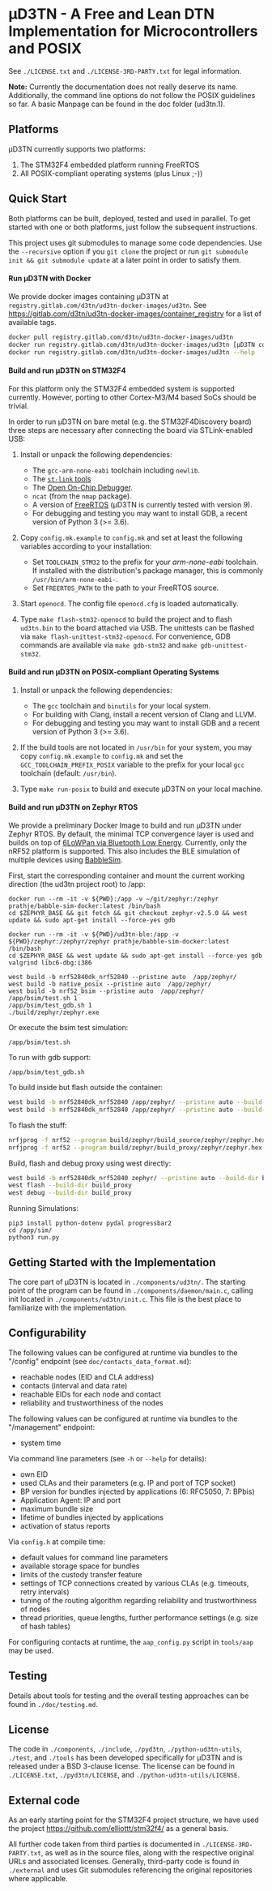 
µD3TN - A Free and Lean DTN Implementation for Microcontrollers and POSIX
=======================================================================

See `./LICENSE.txt` and `./LICENSE-3RD-PARTY.txt` for legal information.

**Note:** Currently the documentation does not really deserve its name.
Additionally, the command line options do not follow the POSIX guidelines so far.
A basic Manpage can be found in the doc folder (ud3tn.1).

Platforms
---------

µD3TN currently supports two platforms:
1. The STM32F4 embedded platform running FreeRTOS
2. All POSIX-compliant operating systems (plus Linux ;-))

Quick Start
-----------

Both platforms can be built, deployed, tested and used in parallel.
To get started with one or both platforms, just follow the subsequent
instructions.

This project uses git submodules to manage some code dependencies. Use the
`--recursive` option if you `git clone` the project or run
`git submodule init && git submodule update` at a later point in order to
satisfy them.

#### Run µD3TN with Docker

We provide docker images containing µD3TN at `registry.gitlab.com/d3tn/ud3tn-docker-images/ud3tn`.
See https://gitlab.com/d3tn/ud3tn-docker-images/container_registry for a list of
available tags.

```sh
docker pull registry.gitlab.com/d3tn/ud3tn-docker-images/ud3tn
docker run registry.gitlab.com/d3tn/ud3tn-docker-images/ud3tn [µD3TN command line options]
docker run registry.gitlab.com/d3tn/ud3tn-docker-images/ud3tn --help
```

#### Build and run µD3TN on STM32F4

For this platform only the STM32F4 embedded system is supported currently.
However, porting to other Cortex-M3/M4 based SoCs should be trivial.

In order to run µD3TN on bare metal (e.g. the STM32F4Discovery board)
three steps are necessary after connecting the board via STLink-enabled USB:

1. Install or unpack the following dependencies:
   - The `gcc-arm-none-eabi` toolchain including `newlib`.
   - The [`st-link` tools](https://github.com/stlink-org/stlink)
   - The [Open On-Chip Debugger](http://openocd.org/).
   - `ncat` (from the `nmap` package).
   - A version of [FreeRTOS](https://www.freertos.org/) (µD3TN is currently tested with version 9).
   - For debugging and testing you may want to install GDB, a recent version
     of Python 3 (>= 3.6).

2. Copy `config.mk.example` to `config.mk` and set at least the following
   variables according to your installation:
   - Set `TOOLCHAIN_STM32` to the prefix for your *arm-none-eabi* toolchain.
     If installed with the distribution's package manager, this is commonly
     `/usr/bin/arm-none-eabi-`.
   - Set `FREERTOS_PATH` to the path to your FreeRTOS source.

3. Start `openocd`. The config file `openocd.cfg` is loaded automatically.

4. Type `make flash-stm32-openocd` to build the project and to flash `ud3tn.bin`
   to the board attached via USB.
   The unittests can be flashed via `make flash-unittest-stm32-openocd`.
   For convenience, GDB commands are available via `make gdb-stm32` and
   `make gdb-unittest-stm32`.

#### Build and run µD3TN on POSIX-compliant Operating Systems

1. Install or unpack the following dependencies:
   - The `gcc` toolchain and `binutils` for your local system.
   - For building with Clang, install a recent version of Clang and LLVM.
   - For debugging and testing you may want to install GDB and a recent version
     of Python 3 (>= 3.6).

2. If the build tools are not located in `/usr/bin` for your system, you may
   copy `config.mk.example` to `config.mk` and set the
   `GCC_TOOLCHAIN_PREFIX_POSIX` variable to the prefix for your
   local `gcc` toolchain (default: `/usr/bin`).

3. Type `make run-posix` to build and execute µD3TN on your local machine.



#### Build and run µD3TN on Zephyr RTOS

We provide a preliminary Docker Image to build and run µD3TN under Zephyr RTOS.
By default, the minimal TCP convergence layer is used and builds on top of [6LoWPan via Bluetooth Low Energy](https://docs.zephyrproject.org/2.5.0/samples/bluetooth/ipsp/README.html).
Currently, only the nRF52 platform is supported. This also includes the BLE simulation of multiple devices using [BabbleSim](https://babblesim.github.io/).

First, start the corresponding container and mount the current working direction (the ud3tn project root) to /app:
```
docker run --rm -it -v ${PWD}:/app -v ~/git/zephyr:/zephyr prathje/babble-sim-docker:latest /bin/bash
cd $ZEPHYR_BASE && git fetch && git checkout zephyr-v2.5.0 && west update && sudo apt-get install --force-yes gdb
```

```
docker run --rm -it -v ${PWD}/ud3tn-ble:/app -v ${PWD}/zephyr:/zephyr/zephyr prathje/babble-sim-docker:latest /bin/bash
cd $ZEPHYR_BASE && west update && sudo apt-get install --force-yes gdb valgrind libc6-dbg:i386
```

```
west build -b nrf52840dk_nrf52840 --pristine auto  /app/zephyr/
west build -b native_posix --pristine auto  /app/zephyr/
west build -b nrf52_bsim --pristine auto  /app/zephyr/
/app/bsim/test.sh 1
/app/bsim/test_gdb.sh 1
./build/zephyr/zephyr.exe
```

Or execute the bsim test simulation:
```
/app/bsim/test.sh
```

To run with gdb support:
```
/app/bsim/test_gdb.sh
```
To build inside but flash outside the container:
```bash
west build -b nrf52840dk_nrf52840 /app/zephyr/ --pristine auto --build-dir /app/build/zephyr/build_source -- -DOVERLAY_CONFIG=source.conf
west build -b nrf52840dk_nrf52840 /app/zephyr/ --pristine auto --build-dir /app/build/zephyr/build_proxy -- -DOVERLAY_CONFIG=proxy.conf
```

To flash the stuff:
```bash
nrfjprog -f nrf52 --program build/zephyr/build_source/zephyr/zephyr.hex --sectorerase --reset
nrfjprog -f nrf52 --program build/zephyr/build_proxy/zephyr/zephyr.hex --sectorerase --reset
```


Build, flash and debug proxy using west directly:
```bash
west build -b nrf52840dk_nrf52840 zephyr/ --pristine auto --build-dir build_proxy -- -DOVERLAY_CONFIG=proxy.conf
west flash --build-dir build_proxy
west debug --build-dir build_proxy
```



Running Simulations:
```
pip3 install python-dotenv pydal progressbar2
cd /app/sim/
python3 run.py
```



Getting Started with the Implementation
---------------------------------------

The core part of µD3TN is located in `./components/ud3tn/`.
The starting point of the program can be found in
`./components/daemon/main.c`, calling init located in
`./components/ud3tn/init.c`.
This file is the best place to familiarize with the implementation.

Configurability
---------------

The following values can be configured at runtime via bundles to the "/config"
endpoint (see `doc/contacts_data_format.md`):
- reachable nodes (EID and CLA address)
- contacts (interval and data rate)
- reachable EIDs for each node and contact
- reliability and trustworthiness of the nodes

The following values can be configured at runtime via bundles to the
"/management" endpoint:
- system time

Via command line parameters (see `-h` or `--help` for details):
- own EID
- used CLAs and their parameters (e.g. IP and port of TCP socket)
- BP version for bundles injected by applications (6: RFC5050, 7: BPbis)
- Application Agent: IP and port
- maximum bundle size
- lifetime of bundles injected by applications
- activation of status reports

Via `config.h` at compile time:
- default values for command line parameters
- available storage space for bundles
- limits of the custody transfer feature
- settings of TCP connections created by various CLAs (e.g. timeouts, retry intervals)
- tuning of the routing algorithm regarding reliability and trustworthiness of nodes
- thread priorities, queue lengths, further performance settings (e.g. size of hash tables)

For configuring contacts at runtime, the `aap_config.py` script in `tools/aap`
may be used.


Testing
-------

Details about tools for testing and the overall testing approaches can be found
in `./doc/testing.md`.

License
-------

The code in `./components`, `./include`, `./pyd3tn`, `./python-ud3tn-utils`,
`./test`, and `./tools` has been developed specifically for µD3TN and is
released under a BSD 3-clause license. The license can be found in
`./LICENSE.txt`, `./pyd3tn/LICENSE`, and `./python-ud3tn-utils/LICENSE`.

External code
-------------

As an early starting point for the STM32F4 project structure,
we have used the project https://github.com/elliottt/stm32f4/
as a general basis.

All further code taken from third parties is documented in
`./LICENSE-3RD-PARTY.txt`, as well as in the source files, along with the
respective original URLs and associated licenses. Generally, third-party code
is found in `./external` and uses Git submodules referencing the original
repositories where applicable.
